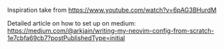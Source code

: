 Inspiration take from https://www.youtube.com/watch?v=6pAG3BHurdM

Detailed article on how to set up on medium: https://medium.com/@arkjain/writing-my-neovim-config-from-scratch-1e7cbfa69cb7?postPublishedType=initial 

